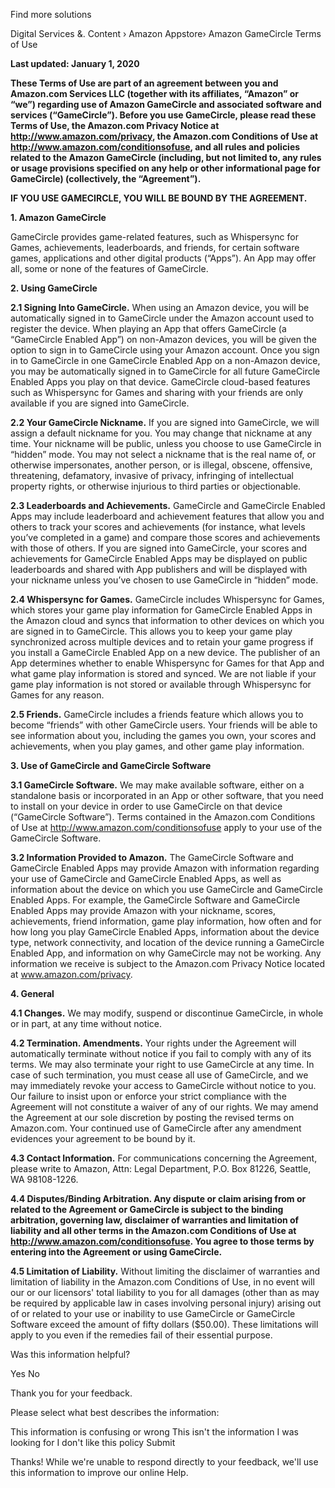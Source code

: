 Find more solutions

Digital Services &. Content › Amazon Appstore› Amazon GameCircle Terms of Use

**Last updated: January 1, 2020**

**These Terms of Use are part of an agreement between you and Amazon.com Services LLC (together with its affiliates, “Amazon” or “we”) regarding use of Amazon GameCircle and associated software and services (“GameCircle”). Before you use GameCircle, please read these Terms of Use, the Amazon.com Privacy Notice at http://www.amazon.com/privacy, the Amazon.com Conditions of Use at http://www.amazon.com/conditionsofuse, and all rules and policies related to the Amazon GameCircle (including, but not limited to, any rules or usage provisions specified on any help or other informational page for GameCircle) (collectively, the “Agreement”).**

**IF YOU USE GAMECIRCLE, YOU WILL BE BOUND BY THE AGREEMENT.**

**1\. Amazon GameCircle**

GameCircle provides game-related features, such as Whispersync for Games, achievements, leaderboards, and friends, for certain software games, applications and other digital products (“Apps”). An App may offer all, some or none of the features of GameCircle.

**2\. Using GameCircle**

**2.1 Signing Into GameCircle.** When using an Amazon device, you will be automatically signed in to GameCircle under the Amazon account used to register the device. When playing an App that offers GameCircle (a “GameCircle Enabled App”) on non-Amazon devices, you will be given the option to sign in to GameCircle using your Amazon account. Once you sign in to GameCircle in one GameCircle Enabled App on a non-Amazon device, you may be automatically signed in to GameCircle for all future GameCircle Enabled Apps you play on that device. GameCircle cloud-based features such as Whispersync for Games and sharing with your friends are only available if you are signed into GameCircle.

**2.2 Your GameCircle Nickname.** If you are signed into GameCircle, we will assign a default nickname for you. You may change that nickname at any time. Your nickname will be public, unless you choose to use GameCircle in “hidden” mode. You may not select a nickname that is the real name of, or otherwise impersonates, another person, or is illegal, obscene, offensive, threatening, defamatory, invasive of privacy, infringing of intellectual property rights, or otherwise injurious to third parties or objectionable.

**2.3 Leaderboards and Achievements.** GameCircle and GameCircle Enabled Apps may include leaderboard and achievement features that allow you and others to track your scores and achievements (for instance, what levels you’ve completed in a game) and compare those scores and achievements with those of others. If you are signed into GameCircle, your scores and achievements for GameCircle Enabled Apps may be displayed on public leaderboards and shared with App publishers and will be displayed with your nickname unless you’ve chosen to use GameCircle in “hidden” mode.

**2.4 Whispersync for Games.** GameCircle includes Whispersync for Games, which stores your game play information for GameCircle Enabled Apps in the Amazon cloud and syncs that information to other devices on which you are signed in to GameCircle. This allows you to keep your game play synchronized across multiple devices and to retain your game progress if you install a GameCircle Enabled App on a new device. The publisher of an App determines whether to enable Whispersync for Games for that App and what game play information is stored and synced. We are not liable if your game play information is not stored or available through Whispersync for Games for any reason.

**2.5 Friends.** GameCircle includes a friends feature which allows you to become “friends” with other GameCircle users. Your friends will be able to see information about you, including the games you own, your scores and achievements, when you play games, and other game play information.

**3\. Use of GameCircle and GameCircle Software**

**3.1 GameCircle Software.** We may make available software, either on a standalone basis or incorporated in an App or other software, that you need to install on your device in order to use GameCircle on that device (“GameCircle Software”). Terms contained in the Amazon.com Conditions of Use at http://www.amazon.com/conditionsofuse apply to your use of the GameCircle Software.

**3.2 Information Provided to Amazon.** The GameCircle Software and GameCircle Enabled Apps may provide Amazon with information regarding your use of GameCircle and GameCircle Enabled Apps, as well as information about the device on which you use GameCircle and GameCircle Enabled Apps. For example, the GameCircle Software and GameCircle Enabled Apps may provide Amazon with your nickname, scores, achievements, friend information, game play information, how often and for how long you play GameCircle Enabled Apps, information about the device type, network connectivity, and location of the device running a GameCircle Enabled App, and information on why GameCircle may not be working. Any information we receive is subject to the Amazon.com Privacy Notice located at www.amazon.com/privacy.

**4\. General**

**4.1 Changes.** We may modify, suspend or discontinue GameCircle, in whole or in part, at any time without notice.

**4.2 Termination. Amendments.** Your rights under the Agreement will automatically terminate without notice if you fail to comply with any of its terms. We may also terminate your right to use GameCircle at any time. In case of such termination, you must cease all use of GameCircle, and we may immediately revoke your access to GameCircle without notice to you. Our failure to insist upon or enforce your strict compliance with the Agreement will not constitute a waiver of any of our rights. We may amend the Agreement at our sole discretion by posting the revised terms on Amazon.com. Your continued use of GameCircle after any amendment evidences your agreement to be bound by it.

**4.3 Contact Information.** For communications concerning the Agreement, please write to Amazon, Attn: Legal Department, P.O. Box 81226, Seattle, WA 98108-1226.

**4.4 Disputes/Binding Arbitration. Any dispute or claim arising from or related to the Agreement or GameCircle is subject to the binding arbitration, governing law, disclaimer of warranties and limitation of liability and all other terms in the Amazon.com Conditions of Use at http://www.amazon.com/conditionsofuse. You agree to those terms by entering into the Agreement or using GameCircle.**

**4.5 Limitation of Liability.** Without limiting the disclaimer of warranties and limitation of liability in the Amazon.com Conditions of Use, in no event will our or our licensors' total liability to you for all damages (other than as may be required by applicable law in cases involving personal injury) arising out of or related to your use or inability to use GameCircle or GameCircle Software exceed the amount of fifty dollars ($50.00). These limitations will apply to you even if the remedies fail of their essential purpose.

Was this information helpful?

Yes No

Thank you for your feedback.

Please select what best describes the information:

This information is confusing or wrong This isn't the information I was looking for I don't like this policy Submit

Thanks! While we're unable to respond directly to your feedback, we'll use this information to improve our online Help.